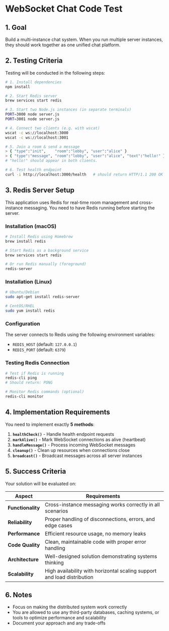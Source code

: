 # WebSocket Chat Code Test

## 1. Goal
Build a multi-instance chat system. When you run multiple server instances, they should work together as one unified chat platform.

## 2. Testing Criteria
Testing will be conducted in the following steps:

```bash
# 1. Install dependencies
npm install

# 2. Start Redis server
brew services start redis

# 3. Start two Node.js instances (in separate terminals)
PORT=3000 node server.js
PORT=3001 node server.js

# 4. Connect two clients (e.g. with wscat)
wscat -c ws://localhost:3000
wscat -c ws://localhost:3001

# 5. Join a room & send a message
> { "type":"init",    "room":"lobby", "user":"alice" }
> { "type":"message", "room":"lobby", "user":"alice", "text":"hello!" }
# "hello!" should appear in both clients.

# 6. Test health endpoint
curl -i http://localhost:3000/health   # should return HTTP/1.1 200 OK when healthy
```

## 3. Redis Server Setup

This application uses Redis for real-time room management and cross-instance messaging. You need to have Redis running before starting the server.

### Installation (macOS)
```bash
# Install Redis using Homebrew
brew install redis

# Start Redis as a background service
brew services start redis

# Or run Redis manually (foreground)
redis-server
```

### Installation (Linux)
```bash
# Ubuntu/Debian
sudo apt-get install redis-server

# CentOS/RHEL
sudo yum install redis
```

### Configuration
The server connects to Redis using the following environment variables:
- `REDIS_HOST` (default: `127.0.0.1`)
- `REDIS_PORT` (default: `6379`)

### Testing Redis Connection
```bash
# Test if Redis is running
redis-cli ping
# Should return: PONG

# Monitor Redis commands (optional)
redis-cli monitor
```

## 4. Implementation Requirements

You need to implement exactly **5 methods**:

1. **`healthCheck()`** - Handle health endpoint requests
2. **`markAlive()`** - Mark WebSocket connections as alive (heartbeat)
3. **`handleMessage()`** - Process incoming WebSocket messages
4. **`cleanup()`** - Clean up resources when connections close
5. **`broadcast()`** - Broadcast messages across all server instances

## 5. Success Criteria

Your solution will be evaluated on:

| Aspect | Requirements |
|--------|-------------|
| **Functionality** | Cross-instance messaging works correctly in all scenarios |
| **Reliability** | Proper handling of disconnections, errors, and edge cases |
| **Performance** | Efficient resource usage, no memory leaks |
| **Code Quality** | Clean, maintainable code with proper error handling |
| **Architecture** | Well-designed solution demonstrating systems thinking |
| **Scalability** | High availability with horizontal scaling support and load distribution |

## 6. Notes
- Focus on making the distributed system work correctly
- You are allowed to use any third-party databases, caching systems, or tools to optimize performance and scalability
- Document your approach and any trade-offs